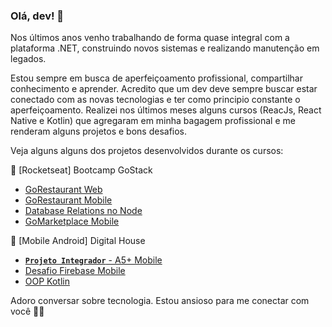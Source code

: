 ### Olá, dev! 👋

Nos últimos anos venho trabalhando de forma quase integral com a plataforma .NET, construindo novos sistemas e realizando manutenção em legados.

Estou sempre em busca de aperfeiçoamento profissional, compartilhar conhecimento e aprender. Acredito que um dev deve sempre buscar estar conectado com as novas tecnologias e ter como principio constante o aperfeiçoamento. Realizei nos últimos meses alguns cursos (ReacJs, React Native e Kotlin) que agregaram em minha bagagem profissional e me renderam alguns projetos e bons desafios.  

Veja alguns alguns dos projetos desenvolvidos durante os cursos:

🚀 [Rocketseat] Bootcamp GoStack

- [GoRestaurant Web](https://github.com/abraaofaco/gostack-web-gorestaurant) 
- [GoRestaurant Mobile](https://github.com/abraaofaco/gostack-app-gorestaurant)
- [Database Relations no Node](https://github.com/abraaofaco/gostack-node-database-relations) 
- [GoMarketplace Mobile](https://github.com/abraaofaco/gostack-app-gomarketplace)

🏬 [Mobile Android] Digital House

- [**`Projeto Integrador`** - A5+ Mobile](https://github.com/abraaofaco/projeto-integrador-dh)
- [Desafio Firebase Mobile](https://github.com/abraaofaco/desafio-firebase)
- [OOP Kotlin](https://github.com/abraaofaco/desafio-oop-kotlin-dh)

Adoro conversar sobre tecnologia. Estou ansioso para me conectar com você 👋🏻
